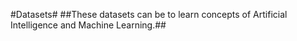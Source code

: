 #Datasets#
##These datasets can be to learn concepts of Artificial Intelligence and Machine Learning.##
